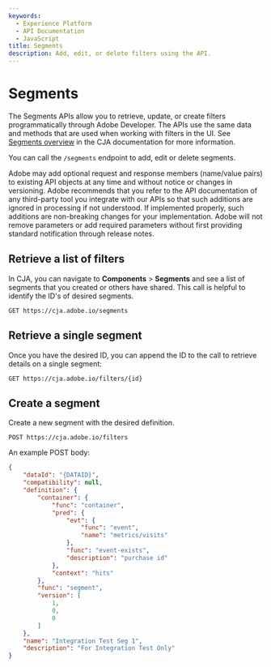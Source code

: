 ```yaml
---
keywords:
  - Experience Platform
  - API Documentation
  - JavaScript
title: Segments
description: Add, edit, or delete filters using the API.
---
```


# Segments

The Segments APIs allow you to retrieve, update, or create filters programmatically through Adobe Developer. The APIs use the same data and methods that are used when working with filters in the UI. See [Segments overview](https://experienceleague.adobe.com/en/docs/customer-journey-analytics-learn/tutorials/components/filters/introduction-to-filters-in-cja) in the CJA documentation for more information.

You can call the `/segments` endpoint to add, edit or delete segments.

<InlineAlert variant="info" slots="text" />

Adobe may add optional request and response members (name/value pairs) to existing API objects at any time and without notice or changes in versioning. Adobe recommends that you refer to the API documentation of any third-party tool you integrate with our APIs so that such additions are ignored in processing if not understood. If implemented properly, such additions are non-breaking changes for your implementation. Adobe will not remove parameters or add required parameters without first providing standard notification through release notes.

## Retrieve a list of filters

In CJA, you can navigate to **Components** > **Segments** and see a list of segments that you created or others have shared. This call is helpful to identify the ID's of desired segments.

`GET https://cja.adobe.io/segments`

## Retrieve a single segment

Once you have the desired ID, you can append the ID to the call to retrieve details on a single segment:

`GET https://cja.adobe.io/filters/{id}`

## Create a segment

Create a new segment with the desired definition.

`POST https://cja.adobe.io/filters`

An example POST body:

```json
{
    "dataId": "{DATAID}",
    "compatibility": null,
    "definition": {
        "container": {
            "func": "container",
            "pred": {
                "evt": {
                    "func": "event",
                    "name": "metrics/visits"
                },
                "func": "event-exists",
                "description": "purchase id"
            },
            "context": "hits"
        },
        "func": "segment",
        "version": [
            1,
            0,
            0
        ]
    },
    "name": "Integration Test Seg 1",
    "description": "For Integration Test Only"
}
```
